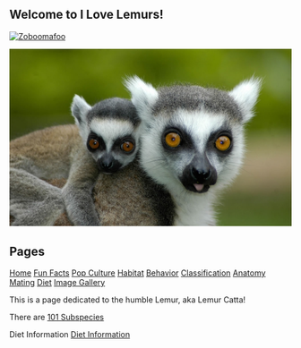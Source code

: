 ## Welcome to I Love Lemurs!

[![Zoboomafoo](http://elmodenafrontline.com/wp-content/uploads/2014/11/zoob-ready.jpg)](https://www.youtube.com/watch?v=YYxgJCSlCKM)

![BabyLemur](/images/baby-lemur-hitching-a-ride-with-mom.jpg)

## Pages
[Home](/README.md)
[Fun Facts](/facts.md)
[Pop Culture](/pop-culture.md)
[Habitat](/anatomy.md)
[Behavior](/behavior.md)
[Classification](/classification.md)
[Anatomy](/anatomy.md)
[Mating](/mating.md)
[Diet](/diet.md)
[Image Gallery](/ImageGallery.md)

This is a page dedicated to the humble Lemur, aka Lemur Catta!

There are [101 Subspecies](https://en.wikipedia.org/wiki/List_of_lemur_species)

Diet Information [Diet Information](https://en.wikipedia.org/wiki/Lemur#Diet)
